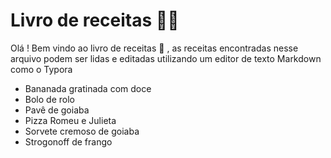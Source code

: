 # Livro de receitas :man_cook:

Olá ! Bem vindo ao livro de receitas :wave: , as receitas encontradas nesse arquivo podem ser lidas e editadas utilizando um editor de texto Markdown como o Typora

- Bananada gratinada com doce
- Bolo de rolo
- Pavê de goiaba
- Pizza Romeu e Julieta
- Sorvete cremoso de goiaba
- Strogonoff de frango
